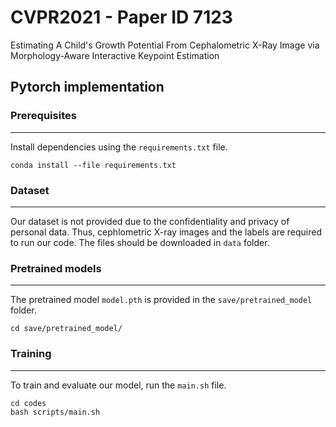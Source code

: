 # CVPR2021 - Paper ID 7123
Estimating A Child's Growth Potential From Cephalometric X-Ray Image via Morphology-Aware Interactive Keypoint Estimation


## Pytorch implementation
### Prerequisites
------------
Install dependencies using the `requirements.txt` file.
```
conda install --file requirements.txt
```

### Dataset
------------
Our dataset is not provided due to the confidentiality and privacy of personal data.
Thus, cephlometric X-ray images and the labels are required to run our code. The files should be downloaded in `data` folder.


### Pretrained models
------------
The pretrained model `model.pth` is provided in the `save/pretrained_model` folder.
```
cd save/pretrained_model/
```

### Training
------------
To train and evaluate our model, run the `main.sh` file.
```
cd codes
bash scripts/main.sh
```


